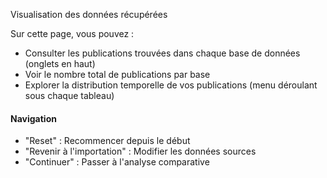 Visualisation des données récupérées

Sur cette page, vous pouvez :
- Consulter les publications trouvées dans chaque base de données (onglets en haut)
- Voir le nombre total de publications par base
- Explorer la distribution temporelle de vos publications (menu déroulant sous chaque tableau)

#### Navigation
- "Reset" : Recommencer depuis le début
- "Revenir à l'importation" : Modifier les données sources
- "Continuer" : Passer à l'analyse comparative